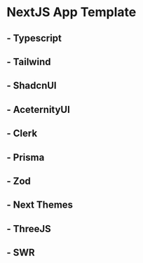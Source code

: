 # NextJS App Template

## - Typescript

## - Tailwind

## - ShadcnUI

## - AceternityUI

## - Clerk

## - Prisma

## - Zod

## - Next Themes

## - ThreeJS

## - SWR

